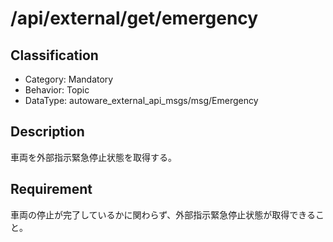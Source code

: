 # /api/external/get/emergency

## Classification

- Category: Mandatory
- Behavior: Topic
- DataType: autoware_external_api_msgs/msg/Emergency

## Description

車両を外部指示緊急停止状態を取得する。

## Requirement

車両の停止が完了しているかに関わらず、外部指示緊急停止状態が取得できること。
